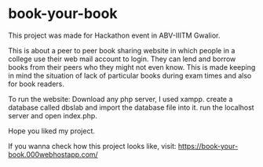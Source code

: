 # book-your-book

This project was made for Hackathon event in ABV-IIITM Gwalior.

This is about a peer to peer book sharing website in which people in a college use their web mail account to login.
They can lend and borrow books from their peers who they might not even know. This is made keeping in mind the situation
of lack of particular books during exam times and also for book readers.

To run the website:
Download any php server, I used xampp.
create a database called dbslab and import the database file into it.
run the localhost server and open index.php.

Hope you liked my project.

If you wanna check how this project looks like, visit: https://book-your-book.000webhostapp.com/
